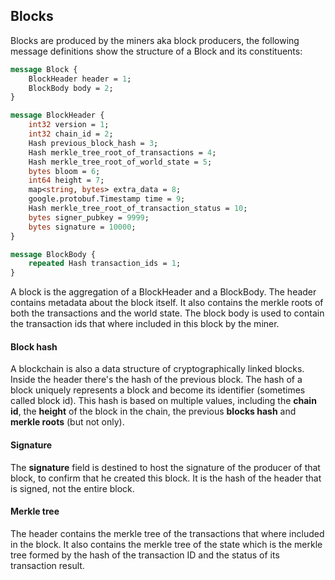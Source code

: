 ## Blocks

Blocks are produced by the miners aka block producers, the following message definitions show the structure of a Block and its constituents:

``` protobuf
message Block {
    BlockHeader header = 1;
    BlockBody body = 2;
}

message BlockHeader {
    int32 version = 1;
    int32 chain_id = 2;
    Hash previous_block_hash = 3;
    Hash merkle_tree_root_of_transactions = 4;
    Hash merkle_tree_root_of_world_state = 5;
    bytes bloom = 6;
    int64 height = 7;
    map<string, bytes> extra_data = 8;
    google.protobuf.Timestamp time = 9;
    Hash merkle_tree_root_of_transaction_status = 10;
    bytes signer_pubkey = 9999;
    bytes signature = 10000;
}

message BlockBody {
    repeated Hash transaction_ids = 1;
}

```

A block is the aggregation of a BlockHeader and a BlockBody. The header contains metadata about the block itself. It also contains the merkle roots of both the transactions and the world state. The block body is used to contain the transaction ids that where included in this block by the miner.

#### Block hash

A blockchain is also a data structure of cryptographically linked blocks. Inside the header there's the hash of the previous block. The hash of a block uniquely represents a block and become its identifier (sometimes called block id). This hash is based on multiple values, including the **chain id**, the **height** of the block in the chain, the previous **blocks hash** and **merkle roots** (but not only).

#### Signature

The **signature** field is destined to host the signature of the producer of that block, to confirm that he created this block. It is the hash of the header that is signed, not the entire block.

#### Merkle tree

The header contains the merkle tree of the transactions that where included in the block. It also contains the merkle tree of the state which is the merkle tree formed by the hash of the transaction ID and the status of its transaction result.
